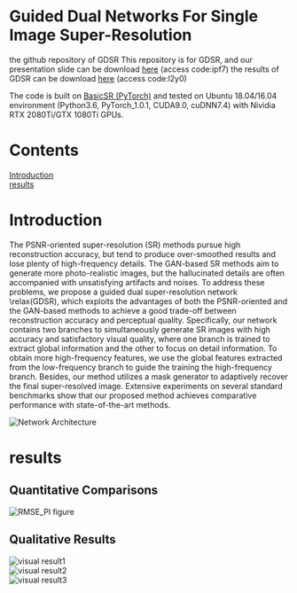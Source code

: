 # Guided Dual Networks For Single Image Super-Resolution
the github repository of GDSR
This repository is for GDSR, and our presentation slide can be download [here](https://pan.baidu.com/s/1xT9nc6kcLpD9J7ITnDhdGA)   (access code:ipf7)
the results of GDSR can be download [here](https://pan.baidu.com/s/1L_M2Qryd-mfr7N2z3X5PPg) (access code:l2y0)

The code is built on [BasicSR (PyTorch)](https://github.com/xinntao/BasicSR) and tested on Ubuntu 18.04/16.04 environment (Python3.6, PyTorch_1.0.1, CUDA9.0, cuDNN7.4) with Nividia RTX 2080Ti/GTX 1080Ti GPUs.
# Contents
[Introduction](#Introduction)  
[results](#results)

# Introduction
The PSNR-oriented super-resolution (SR) methods pursue high reconstruction accuracy, but tend to produce over-smoothed results and lose plenty of high-frequency details. The GAN-based SR methods aim to generate more photo-realistic images, but the hallucinated details are often accompanied with unsatisfying artifacts and noises. To address these problems, we propose a guided dual super-resolution network \relax(GDSR), which exploits the advantages of both the PSNR-oriented and the GAN-based methods to achieve a good trade-off between reconstruction accuracy and perceptual quality. Specifically, our network contains two branches to simultaneously generate SR images with high accuracy and satisfactory visual quality, where one branch is trained to extract global information and the other to focus on detail information. To obtain more high-frequency features, we use the global features extracted from the low-frequency branch to guide the training the high-frequency branch. Besides, our method utilizes a mask generator to adaptively recover the final super-resolved image. Extensive experiments on several standard benchmarks show that our proposed method achieves comparative performance with state-of-the-art methods.

![Network Architecture](https://github.com/wenchen4321/GDSR/tree/master/imgs/network1.png)

# results
## Quantitative Comparisons
![RMSE_PI figure](https://github.com/wenchen4321/GDSR/tree/master/imgs/RMSE_PI.png)

## Qualitative Results
![visual result1](/imgs/visual_result1.png)  
![visual result2](https://github.com/wenchen4321/GDSR/tree/master/imgs/visual_result2.png)  
![visual result3](https://github.com/wenchen4321/GDSR/tree/master/imgs/visual_result3.png)  
